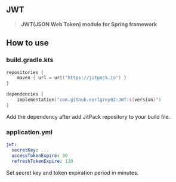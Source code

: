 ## JWT

> **JWT(JSON Web Token) module for Spring framework**

## How to use

### build.gradle.kts

```kotlin
repositories {
    maven { url = uri("https://jitpack.io") }
}

dependencies {
    implementation("com.github.earlgrey02:JWT:${version}")
}
```

Add the dependency after add JitPack repository to your build file.

### application.yml

```yaml
jwt:
  secretKey: ...
  accessTokenExpire: 30
  refreshTokenExpire: 120
```

Set secret key and token expiration period in minutes.